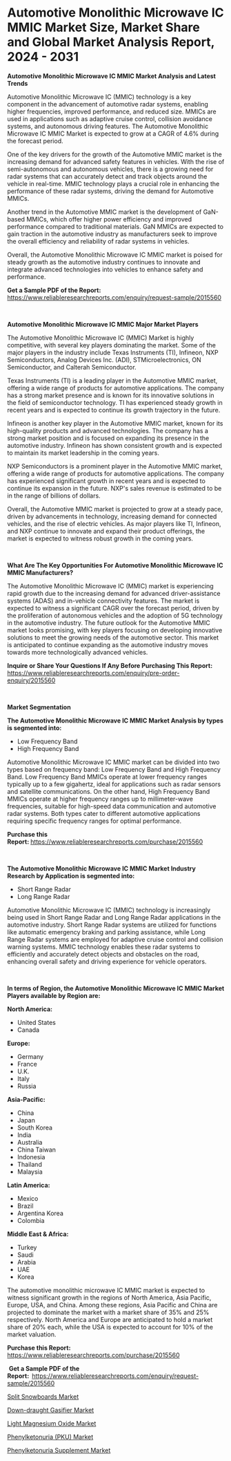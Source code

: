 <p><h1>Automotive Monolithic Microwave IC MMIC Market Size, Market Share and Global Market Analysis Report, 2024 - 2031</h1></p><p><strong>Automotive Monolithic Microwave IC MMIC Market Analysis and Latest Trends</strong></p>
<p><p>Automotive Monolithic Microwave IC (MMIC) technology is a key component in the advancement of automotive radar systems, enabling higher frequencies, improved performance, and reduced size. MMICs are used in applications such as adaptive cruise control, collision avoidance systems, and autonomous driving features. The Automotive Monolithic Microwave IC MMIC Market is expected to grow at a CAGR of 4.6% during the forecast period.</p><p>One of the key drivers for the growth of the Automotive MMIC market is the increasing demand for advanced safety features in vehicles. With the rise of semi-autonomous and autonomous vehicles, there is a growing need for radar systems that can accurately detect and track objects around the vehicle in real-time. MMIC technology plays a crucial role in enhancing the performance of these radar systems, driving the demand for Automotive MMICs.</p><p>Another trend in the Automotive MMIC market is the development of GaN-based MMICs, which offer higher power efficiency and improved performance compared to traditional materials. GaN MMICs are expected to gain traction in the automotive industry as manufacturers seek to improve the overall efficiency and reliability of radar systems in vehicles.</p><p>Overall, the Automotive Monolithic Microwave IC MMIC market is poised for steady growth as the automotive industry continues to innovate and integrate advanced technologies into vehicles to enhance safety and performance.</p></p>
<p><strong>Get a Sample PDF of the Report:&nbsp;</strong> <a href="https://www.reliableresearchreports.com/enquiry/request-sample/2015560">https://www.reliableresearchreports.com/enquiry/request-sample/2015560</a></p>
<p>&nbsp;</p>
<p><strong>Automotive Monolithic Microwave IC MMIC Major Market Players</strong></p>
<p><p>The Automotive Monolithic Microwave IC (MMIC) Market is highly competitive, with several key players dominating the market. Some of the major players in the industry include Texas Instruments (TI), Infineon, NXP Semiconductors, Analog Devices Inc. (ADI), STMicroelectronics, ON Semiconductor, and Calterah Semiconductor.</p><p>Texas Instruments (TI) is a leading player in the Automotive MMIC market, offering a wide range of products for automotive applications. The company has a strong market presence and is known for its innovative solutions in the field of semiconductor technology. TI has experienced steady growth in recent years and is expected to continue its growth trajectory in the future.</p><p>Infineon is another key player in the Automotive MMIC market, known for its high-quality products and advanced technologies. The company has a strong market position and is focused on expanding its presence in the automotive industry. Infineon has shown consistent growth and is expected to maintain its market leadership in the coming years.</p><p>NXP Semiconductors is a prominent player in the Automotive MMIC market, offering a wide range of products for automotive applications. The company has experienced significant growth in recent years and is expected to continue its expansion in the future. NXP's sales revenue is estimated to be in the range of billions of dollars.</p><p>Overall, the Automotive MMIC market is projected to grow at a steady pace, driven by advancements in technology, increasing demand for connected vehicles, and the rise of electric vehicles. As major players like TI, Infineon, and NXP continue to innovate and expand their product offerings, the market is expected to witness robust growth in the coming years.</p></p>
<p>&nbsp;</p>
<p><strong>What Are The Key Opportunities For Automotive Monolithic Microwave IC MMIC Manufacturers?</strong></p>
<p><p>The Automotive Monolithic Microwave IC (MMIC) market is experiencing rapid growth due to the increasing demand for advanced driver-assistance systems (ADAS) and in-vehicle connectivity features. The market is expected to witness a significant CAGR over the forecast period, driven by the proliferation of autonomous vehicles and the adoption of 5G technology in the automotive industry. The future outlook for the Automotive MMIC market looks promising, with key players focusing on developing innovative solutions to meet the growing needs of the automotive sector. This market is anticipated to continue expanding as the automotive industry moves towards more technologically advanced vehicles.</p></p>
<p><strong>Inquire or Share Your Questions If Any Before Purchasing This Report:</strong> <a href="https://www.reliableresearchreports.com/enquiry/pre-order-enquiry/2015560">https://www.reliableresearchreports.com/enquiry/pre-order-enquiry/2015560</a></p>
<p>&nbsp;</p>
<p><strong>Market Segmentation</strong></p>
<p><strong>The Automotive Monolithic Microwave IC MMIC Market Analysis by types is segmented into:</strong></p>
<p><ul><li>Low Frequency Band</li><li>High Frequency Band</li></ul></p>
<p><p>Automotive Monolithic Microwave IC MMIC market can be divided into two types based on frequency band: Low Frequency Band and High Frequency Band. Low Frequency Band MMICs operate at lower frequency ranges typically up to a few gigahertz, ideal for applications such as radar sensors and satellite communications. On the other hand, High Frequency Band MMICs operate at higher frequency ranges up to millimeter-wave frequencies, suitable for high-speed data communication and automotive radar systems. Both types cater to different automotive applications requiring specific frequency ranges for optimal performance.</p></p>
<p><strong>Purchase this Report:&nbsp;</strong><a href="https://www.reliableresearchreports.com/purchase/2015560">https://www.reliableresearchreports.com/purchase/2015560</a></p>
<p>&nbsp;</p>
<p><strong>The Automotive Monolithic Microwave IC MMIC Market Industry Research by Application is segmented into:</strong></p>
<p><ul><li>Short Range Radar</li><li>Long Range Radar</li></ul></p>
<p><p>Automotive Monolithic Microwave IC (MMIC) technology is increasingly being used in Short Range Radar and Long Range Radar applications in the automotive industry. Short Range Radar systems are utilized for functions like automatic emergency braking and parking assistance, while Long Range Radar systems are employed for adaptive cruise control and collision warning systems. MMIC technology enables these radar systems to efficiently and accurately detect objects and obstacles on the road, enhancing overall safety and driving experience for vehicle operators.</p></p>
<p>&nbsp;</p>
<p><strong>In terms of Region, the Automotive Monolithic Microwave IC MMIC Market Players available by Region are:</strong></p>
<p>
    <p> <strong> North America: </strong>
        <ul>
            <li>United States</li>
            <li>Canada</li>
        </ul>
        </p> 
    <p> <strong> Europe: </strong>
        <ul>
            <li>Germany</li>
            <li>France</li>
            <li>U.K.</li>
            <li>Italy</li>
            <li>Russia</li>
        </ul>
        </p> 
    <p> <strong> Asia-Pacific: </strong>
        <ul>
            <li>China</li>
            <li>Japan</li>
            <li>South Korea</li>
            <li>India</li>
            <li>Australia</li>
            <li>China Taiwan</li>
            <li>Indonesia</li>
            <li>Thailand</li>
            <li>Malaysia</li>
        </ul>
        </p> 
    <p> <strong> Latin America: </strong>
        <ul>
            <li>Mexico</li>
            <li>Brazil</li>
            <li>Argentina Korea</li>
            <li>Colombia</li>
        </ul>
        </p> 
    <p> <strong> Middle East & Africa: </strong>
        <ul>
            <li>Turkey</li>
            <li>Saudi</li>
            <li>Arabia</li>
            <li>UAE</li>
            <li>Korea</li>
        </ul>
    </p>
    </p>
<p><p>The automotive monolithic microwave IC MMIC market is expected to witness significant growth in the regions of North America, Asia Pacific, Europe, USA, and China. Among these regions, Asia Pacific and China are projected to dominate the market with a market share of 35% and 25% respectively. North America and Europe are anticipated to hold a market share of 20% each, while the USA is expected to account for 10% of the market valuation.</p></p>
<p><strong>Purchase this Report: </strong><a href="https://www.reliableresearchreports.com/purchase/2015560">https://www.reliableresearchreports.com/purchase/2015560</a></p>
<p>&nbsp;<strong>Get a Sample PDF of the Report:&nbsp;&nbsp;</strong><a href="https://www.reliableresearchreports.com/enquiry/request-sample/2015560">https://www.reliableresearchreports.com/enquiry/request-sample/2015560</a></p>
<p><strong></strong></p>
<p><p><a href="https://view.publitas.com/reportprime-1/split-snowboards-market-analysis-examines-its-scope-on-growth-opportunities-and-forecasted-trends-spanning-from-2024-to-2031/">Split Snowboards Market</a></p><p><a href="https://butternut-bug-553.notion.site/Down-draught-Gasifier-Market-Size-and-Examines-its-Market-Scope-with-a-Primary-Focus-on-Growth-Opp-bb54a0a61ba144678e2e3968f375655e">Down-draught Gasifier Market</a></p><p><a href="https://view.publitas.com/reportprime-1/light-magnesium-oxide-market-size-market-share-and-global-market-analysis-report-2024-2031/">Light Magnesium Oxide Market</a></p><p><a href="https://mire-aunt-385.notion.site/Phenylketonuria-PKU-Market-Size-Focuses-on-Market-Dynamics-In-Depth-Analysis-and-Future-Projectio-a17e4aa6e39f493993b9e9b080ada3b1">Phenylketonuria (PKU) Market</a></p><p><a href="https://invited-way-688.notion.site/Phenylketonuria-Supplement-Market-Size-Growth-and-Forecast-from-2024-2031-3046d68d7d3b46faa5c8866387454740">Phenylketonuria Supplement Market</a></p></p>